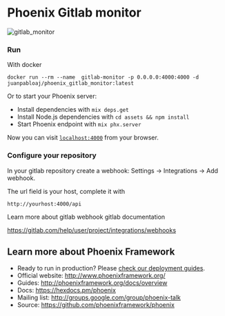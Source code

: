 # Phoenix Gitlab monitor

![gitlab_monitor](https://duaw26jehqd4r.cloudfront.net/items/0M142D3V023g1W2f2e0Y/Image%202018-11-03%20at%201.31.55%20p.m..png)

### Run

With docker

    docker run --rm --name  gitlab-monitor -p 0.0.0.0:4000:4000 -d juanpabloaj/phoenix_gitlab_monitor:latest

Or to start your Phoenix server:

  * Install dependencies with `mix deps.get`
  * Install Node.js dependencies with `cd assets && npm install`
  * Start Phoenix endpoint with `mix phx.server`

Now you can visit [`localhost:4000`](http://localhost:4000) from your browser.

### Configure your repository

In your gitlab repository create a webhook: Settings -> Integrations -> Add webhook.

The url field is your host, complete it with

    http://yourhost:4000/api

Learn more about gitlab webhook gitlab documentation

https://gitlab.com/help/user/project/integrations/webhooks

## Learn more about Phoenix Framework

  * Ready to run in production? Please [check our deployment guides](http://www.phoenixframework.org/docs/deployment).
  * Official website: http://www.phoenixframework.org/
  * Guides: http://phoenixframework.org/docs/overview
  * Docs: https://hexdocs.pm/phoenix
  * Mailing list: http://groups.google.com/group/phoenix-talk
  * Source: https://github.com/phoenixframework/phoenix
